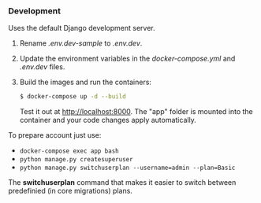 ### Development

Uses the default Django development server.

1. Rename *.env.dev-sample* to *.env.dev*.
1. Update the environment variables in the *docker-compose.yml* and *.env.dev* files.
1. Build the images and run the containers:

    ```sh
    $ docker-compose up -d --build
    ```

    Test it out at [http://localhost:8000](http://localhost:8000). The "app" folder is mounted into the container and your code changes apply automatically.

To prepare account just use:
* `docker-compose exec app bash`
* `python manage.py createsuperuser` 
* `python manage.py switchuserplan --username=admin --plan=Basic`

The **switchuserplan** command that makes it easier to switch between predefinied (in core migrations) plans.

